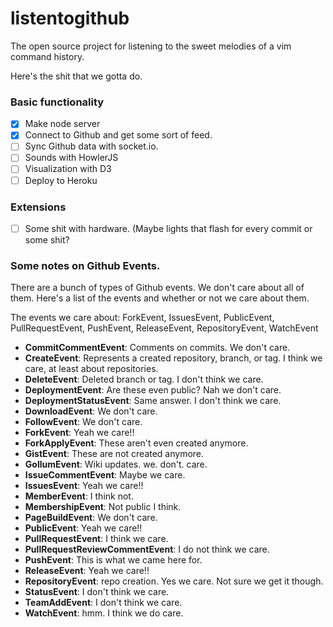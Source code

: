 listentogithub
===========

The open source project for listening to the sweet melodies of a vim command history.

Here's the shit that we gotta do.

### Basic functionality

- [x] Make node server
- [x] Connect to Github and get some sort of feed.
- [ ] Sync Github data with socket.io.
- [ ] Sounds with HowlerJS
- [ ] Visualization with D3
- [ ] Deploy to Heroku

### Extensions

- [ ] Some shit with hardware. (Maybe lights that flash for every commit or some
shit?

### Some notes on Github Events.

There are a bunch of types of Github events. We don't care about all of them.
Here's a list of the events and whether or not we care about them.

The events we care about: ForkEvent, IssuesEvent, PublicEvent,
PullRequestEvent, PushEvent, ReleaseEvent, RepositoryEvent, WatchEvent

- **CommitCommentEvent**: Comments on commits. We don't care.
- **CreateEvent**: Represents a created repository, branch, or tag. I think we
  care, at least about repositories.
- **DeleteEvent**: Deleted branch or tag. I don't think we care.
- **DeploymentEvent**: Are these even public? Nah we don't care.
- **DeploymentStatusEvent**: Same answer. I don't think we care.
- **DownloadEvent**: We don't care.
- **FollowEvent**: We don't care.
- **ForkEvent**: Yeah we care!!
- **ForkApplyEvent**: These aren't even created anymore.
- **GistEvent**: These are not created anymore.
- **GollumEvent**: Wiki updates. we. don't. care.
- **IssueCommentEvent**: Maybe we care.
- **IssuesEvent**: Yeah we care!!
- **MemberEvent**: I think not.
- **MembershipEvent**: Not public I think.
- **PageBuildEvent**: We don't care.
- **PublicEvent**: Yeah we care!!
- **PullRequestEvent**: I think we care.
- **PullRequestReviewCommentEvent**: I do not think we care.
- **PushEvent**: This is what we came here for.
- **ReleaseEvent**: Yeah we care!!
- **RepositoryEvent**: repo creation. Yes we care. Not sure we get it though.
- **StatusEvent**: I don't think we care.
- **TeamAddEvent**: I don't think we care.
- **WatchEvent**: hmm. I think we do care.


